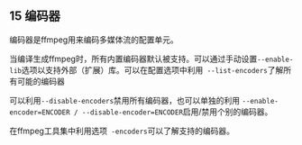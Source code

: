 ## 15 编码器 ##
编码器是ffmpeg用来编码多媒体流的配置单元。

当编译生成ffmpeg时，所有内置编码器默认被支持。可以通过手动设置`--enable-lib`选项以支持外部（扩展）库。可以在配置选项中利用` --list-encoders`了解所有可能的编码器

可以利用`--disable-encoders`禁用所有编码器，也可以单独的利用 `--enable-encoder=ENCODER / --disable-encoder=ENCODER`启用/禁用个别的编码器。

在ffmpeg工具集中利用选项` -encoders`可以了解支持的编码器。